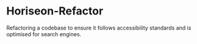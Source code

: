 # Horiseon-Refactor
Refactoring a codebase to ensure it follows accessibility standards and is optimised for search engines.
